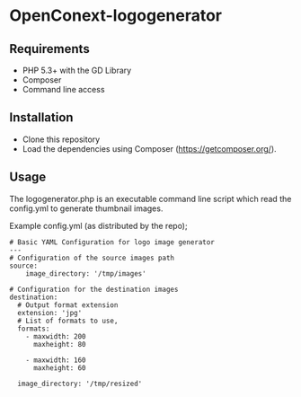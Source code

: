 # OpenConext-logogenerator

## Requirements
- PHP 5.3+ with the GD Library
- Composer
- Command line access

## Installation
- Clone this repository
- Load the dependencies using Composer (https://getcomposer.org/).

## Usage
The logogenerator.php is an executable command line script which read the config.yml to generate thumbnail images.

Example config.yml (as distributed by the repo);

    # Basic YAML Configuration for logo image generator
    ---
    # Configuration of the source images path
    source:
        image_directory: '/tmp/images'

    # Configuration for the destination images
    destination:
      # Output format extension
      extension: 'jpg'
      # List of formats to use,
      formats:
        - maxwidth: 200
          maxheight: 80
    
        - maxwidth: 160
          maxheight: 60
    
      image_directory: '/tmp/resized'
